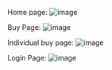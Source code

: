 Home page:
![image](https://github.com/user-attachments/assets/fa2f68e8-09d2-40f3-abcb-00f7efa8eca5)

Buy Page:
![image](https://github.com/user-attachments/assets/10099442-4df3-4a41-bec9-4de6fb81f0f2)

Individual buy page:
![image](https://github.com/user-attachments/assets/28f7a57f-cfef-4756-bad6-eafbd2d3e1b2)

Login Page:
![image](https://github.com/user-attachments/assets/2bdfeb61-5ad1-4559-82cd-8c6b7de143aa)

